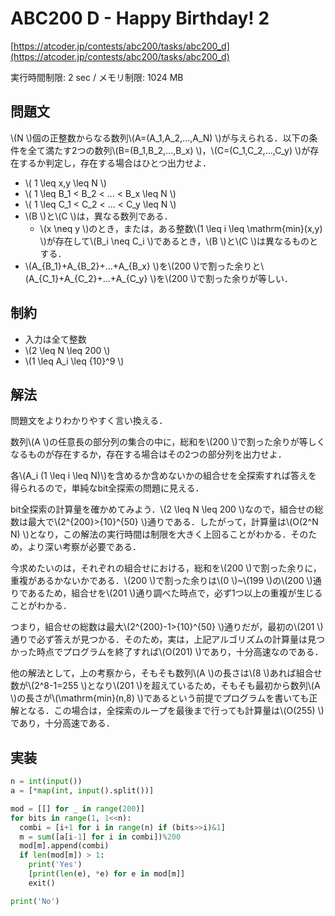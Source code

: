 # ABC200 D - Happy Birthday! 2

[https://atcoder.jp/contests/abc200/tasks/abc200_d](https://atcoder.jp/contests/abc200/tasks/abc200_d)

実行時間制限: 2 sec / メモリ制限: 1024 MB

## 問題文

\\(N \\)個の正整数からなる数列\\(A=(A_1,A_2,...,A_N) \\)が与えられる．以下の条件を全て満たす2つの数列\\(B=(B_1,B_2,...,B_x) \\)，\\(C=(C_1,C_2,...,C_y) \\)が存在するか判定し，存在する場合はひとつ出力せよ．

- \\( 1 \leq x,y \leq N \\)
- \\( 1 \leq B_1 < B_2 < ... < B_x \leq N \\)
- \\( 1 \leq C_1 < C_2 < ... < C_y \leq N \\)
- \\(B \\)と\\(C \\)は，異なる数列である．
    - \\(x \neq y \\)のとき，または，ある整数\\(1 \leq i \leq \mathrm{min}(x,y) \\)が存在して\\(B_i \neq C_i \\)であるとき，\\(B \\)と\\(C \\)は異なるものとする．
- \\(A_{B_1}+A_{B_2}+...+A_{B_x} \\)を\\(200 \\)で割った余りと\\(A_{C_1}+A_{C_2}+...+A_{C_y} \\)を\\(200 \\)で割った余りが等しい．

## 制約

- 入力は全て整数
- \\(2 \leq N \leq 200 \\)
- \\(1 \leq A_i \leq {10}^9 \\)

## 解法

問題文をよりわかりやすく言い換える．

数列\\(A \\)の任意長の部分列の集合の中に，総和を\\(200 \\)で割った余りが等しくなるものが存在するか，存在する場合はその2つの部分列を出力せよ．

各\\(A_i (1 \leq i \leq N)\\)を含めるか含めないかの組合せを全探索すれば答えを得られるので，単純なbit全探索の問題に見える．

bit全探索の計算量を確かめてみよう．\\(2 \leq N \leq 200 \\)なので，組合せの総数は最大で\\(2^{200}>{10}^{50} \\)通りである．したがって，計算量は\\(O(2^N N) \\)となり，この解法の実行時間は制限を大きく上回ることがわかる．そのため，より深い考察が必要である．

今求めたいのは，それぞれの組合せにおける，総和を\\(200 \\)で割った余りに，重複があるかないかである．\\(200 \\)で割った余りは\\(0 \\)~\\(199 \\)の\\(200 \\)通りであるため，組合せを\\(201 \\)通り調べた時点で，必ず1つ以上の重複が生じることがわかる．

つまり，組合せの総数は最大\\(2^{200}-1>{10}^{50} \\)通りだが，最初の\\(201 \\)通りで必ず答えが見つかる．そのため，実は，上記アルゴリズムの計算量は見つかった時点でプログラムを終了すれば\\(O(201) \\)であり，十分高速なのである．

他の解法として，上の考察から，そもそも数列\\(A \\)の長さは\\(8 \\)あれば組合せ数が\\(2^8-1=255 \\)となり\\(201 \\)を超えているため，そもそも最初から数列\\(A \\)の長さが\\(\mathrm{min}(n,8) \\)であるという前提でプログラムを書いても正解となる．この場合は，全探索のループを最後まで行っても計算量は\\(O(255) \\)であり，十分高速である．

## 実装

```py
n = int(input())
a = [*map(int, input().split())]

mod = [[] for _ in range(200)]
for bits in range(1, 1<<n):
  combi = [i+1 for i in range(n) if (bits>>i)&1]
  m = sum([a[i-1] for i in combi])%200
  mod[m].append(combi)
  if len(mod[m]) > 1:
    print('Yes')
    [print(len(e), *e) for e in mod[m]]
    exit()

print('No')
```